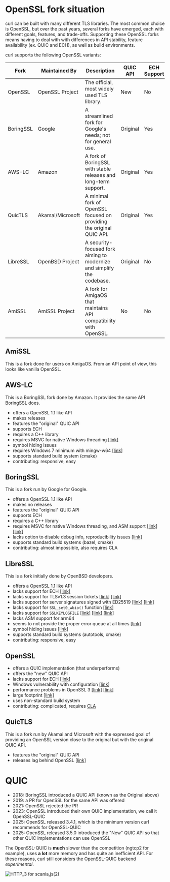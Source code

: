 # OpenSSL fork situation

curl can be built with many different TLS libraries. The most common choice is OpenSSL, but over the past years, several forks have emerged, each with different goals, features, and trade-offs. Supporting these OpenSSL forks means having to deal with with differences in API stability, feature availability (ex. QUIC and ECH), as well as build environments.

curl supports the following OpenSSL variants:

<!----><!----><!----><!----><!----><!----><!----><!----><!----><!----><!----><!----><!----><!----><!----><!----><!----><!----><!----><!----><!----><!----><!----><!----><!----><!---->
Fork | Maintained By | Description | QUIC API | ECH Support | Release Model
-- | -- | -- | -- | -- | --
OpenSSL | OpenSSL Project | The official, most widely used TLS library. | New | No | Yes, regular
BoringSSL | Google | A streamlined fork for Google's needs; not for general use. | Original | Yes | No releases
AWS-LC | Amazon | A fork of BoringSSL with stable releases and long-term support. | Original | Yes | Yes, regular
QuicTLS | Akamai/Microsoft | A minimal fork of OpenSSL focused on providing the original QUIC API. | Original | Yes | Lags OpenSSL
LibreSSL | OpenBSD Project | A security-focused fork aiming to modernize and simplify the codebase. | Original | No | Yes, regular
AmiSSL | AmiSSL Project | A fork for AmigaOS that maintains API compatibility with OpenSSL. | No | No | Yes, regular


## AmiSSL

This is a fork done for users on AmigaOS. From an API point of view, this
looks like vanilla OpenSSL.

## AWS-LC

This is a BoringSSL fork done by Amazon. It provides the same API BoringSSL
does.

- offers a OpenSSL 1.1 like API
- makes releases
- features the "original" QUIC API
- supports ECH
- requires a C++ library
- requires MSVC for native Windows threading [[link]](https://github.com/aws/aws-lc/blob/6d2eb62ba375ebba7ab20ab277332f5bff9e13f0/crypto/thread_win.c#L194-L210)
- symbol hiding issues
- requires Windows 7 minimum with mingw-w64 [[link]](https://github.com/aws/aws-lc/blob/6d2eb62ba375ebba7ab20ab277332f5bff9e13f0/CMakeLists.txt#L510)
- supports standard build system (cmake)
- contributing: responsive, easy

## BoringSSL

This is a fork run by Google for Google.

- offers a OpenSSL 1.1 like API
- makes no releases
- features the "original" QUIC API
- supports ECH
- requires a C++ library
- requires MSVC for native Windows threading, and ASM support [[link]](https://github.com/curl/curl-for-win/blob/e7a1232f3478a85f1d8e57f75703421e2f958812/boringssl.patch) [[link]](https://boringssl.googlesource.com/boringssl/+/refs/tags/0.20250818.0/crypto/thread_win.cc#149)
- lacks option to disable debug info, reproducibility issues [[link]](https://boringssl.googlesource.com/boringssl/+/refs/tags/0.20250818.0/CMakeLists.txt#138)
- supports standard build systems (bazel, cmake)
- contributing: almost impossible, also requires CLA

## LibreSSL

This is a fork initially done by OpenBSD developers.

- offers a OpenSSL 1.1 like API
- lacks support for ECH [[link]](https://github.com/libressl/portable/issues/546)
- lacks support for TLSv1.3 session tickets [[link]](https://github.com/libressl/portable/issues/719) [[link]](https://github.com/curl/curl/issues/18031#issuecomment-3144406973)
- lacks support for server signatures signed with ED25519 [[link]](https://github.com/libressl/portable/issues/821) [[link]](https://github.com/curl/curl-for-win/discussions/78)
- lacks support for `SSL_set0_wbio()` function [[link]](https://github.com/libressl/portable/issues/838)
- lacks support for `SSLKEYLOGFILE` [[link]](https://marc.info/?l=libressl&m=158908819814107) [[link]](https://github.com/curl/curl/issues/18236) [[link]](https://github.com/curl/curl/issues/13672)
- lacks ASM support for arm64
- seems to not provide the proper error queue at all times [[link]](https://github.com/curl/curl/issues/18297)
- symbol hiding issues [[link]](https://github.com/libressl/portable/issues/957)
- supports standard build systems (autotools, cmake)
- contributing: responsive, easy

## OpenSSL

- offers a QUIC implementation (that underperforms)
- offers the "new" QUIC API
- lacks support for ECH [[link]](https://github.com/openssl/openssl/pull/22938)
- Windows vulnerability with configuration [[link]](https://github.com/openssl/openssl/issues/24528)
- performance problems in OpenSSL 3 [[link]](https://www.haproxy.com/blog/state-of-ssl-stacks) [[link]](https://www.memorysafety.org/blog/rustls-server-perf/)
- large footprint [[link]](https://github.com/curl/curl-for-win/commit/c90c3c1ea5b9ddeed8b0f87afe2aff6dee0adb35)
- uses non-standard build system
- contributing: complicated, requires [CLA](https://openssl-library.org/policies/cla/)

## QuicTLS

This is a fork run by Akamai and Microsoft with the expressed goal of
providing an OpenSSL version close to the original but with the original QUIC
API.

- features the "original" QUIC API
- releases lag behind OpenSSL [[link]](https://github.com/quictls/openssl/releases)

# QUIC

- 2018: BoringSSL introduced a QUIC API (known as the Original above)
- 2019: a PR for OpenSSL for the same API was offered 
- 2021: OpenSSL rejected the PR
- 2023: OpenSSL introduced their own QUIC implementation, we call it OpenSSL-QUIC
- 2025: OpenSSL released 3.4.1, which is the minimum version curl recommends for OpenSSL-QUIC
- 2025: OpenSSL released 3.5.0 introduced the "New" QUIC API so that other QUIC implementations can use OpenSSL

The OpenSSL-QUIC is **much** slower than the competition (ngtcp2 for example), uses **a lot** more memory and has quite an inefficient API. For these reasons, curl still considers the OpenSSL-QUIC backend *experimental*.

![HTTP_3 for scania,js(2)](https://github.com/user-attachments/assets/6b6bd518-8c06-456a-9776-a43f73796b7e)
